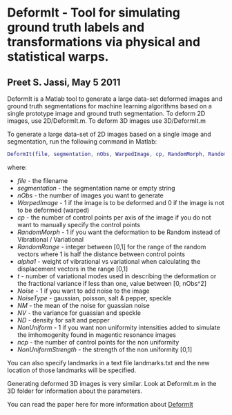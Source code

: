 DeformIt - Tool for simulating ground truth labels and transformations via physical and statistical warps.
==========================================================================================================
Preet S. Jassi, May 5 2011
--------------------------

DeformIt is a Matlab tool to generate a large data-set deformed images and ground truth segmentations for machine learning algorithms based on a single prototype image and ground truth segmentation.  To deform 2D images, use 2D/DeformIt.m.  To deform 3D images use 3D/DeformIt.m

To generate a large data-set of 2D images based on a single image and segmentation, run the following command in Matlab:

```Matlab
DeformIt(file, segmentation, nObs, WarpedImage, cp, RandomMorph, RandomRange, alpha1, t, Noise, NoiseType, NM,NV,ND,NonUniform, ncp, NonUniformStrength)
```

where:

* _file_  - the filename
* _segmentation_ - the segmentation name or empty string
* _nObs_ - the number of images you want to generate
* _WarpedImage_ - 1 if the image is to be deformed and 0 if the image is not to be deformed (warped)
* _cp_ - the number of control points per axis of the image if you do not want to manually specify the control points
* _RandomMorph_ - 1 if you want the deformation to be Random instead of Vibrational / Variational
* _RandomRange_ - integer between [0,1] for the range of the random vectors where 1 is half the distance between control points
* _alpha1_ - weight of vibrational vs variational when calculating the displacement vectors in the range [0,1]
* _t_ - number of variational modes used in describing the deformation or the fractional variance if less than one, value between [0, nObs^2]
* _Noise_ - 1 if you want to add noise to the image
* _NoiseType_ - gaussian, poisson, salt & pepper, speckle
* _NM_ - the mean of the noise for guassian noise
* _NV_ - the variance for guassian and speckle
* _ND_ - density for salt and pepper
* _NonUniform_ - 1 if you want non uniformity intensities added to simulate the imhomogenity found in magentic resonance images
* _ncp_ - the number of control points for the non uniformity
* _NonUniformStrength_ - the strength of the non uniformity [0,1]

You can also specify landmarks in a text file landmarks.txt and the new location of those landmarks will be specified.

Generating deformed 3D images is very similar.  Look at DeformIt.m in the 3D folder for information about the parameters.

You can read the paper here for more information about [DeformIt](http://www.erudianart.com/research/papers/deformit.pdf)





